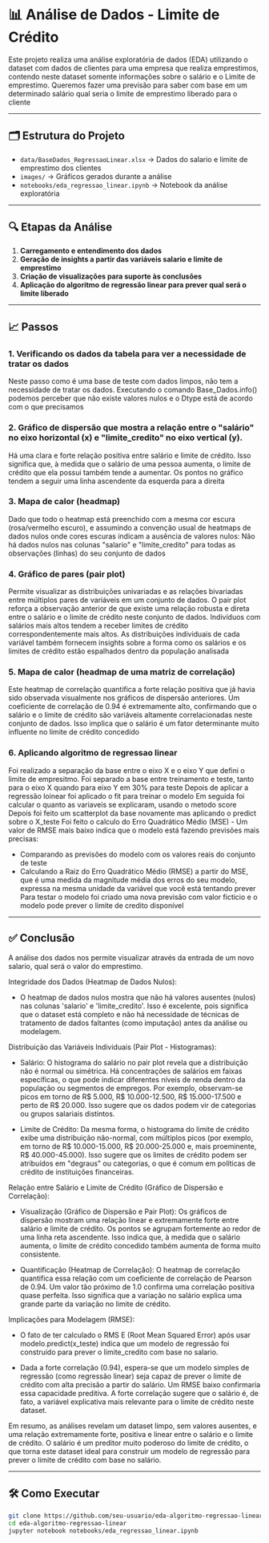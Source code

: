 # 📊 Análise de Dados - Limite de Crédito

Este projeto realiza uma análise exploratória de dados (EDA) utilizando o dataset com dados de clientes para uma empresa que realiza emprestimos, contendo neste dataset somente informações sobre o salário e o Limite de emprestimo. Queremos fazer uma previsão para saber com base em um determinado salário qual seria o limite de emprestimo liberado para o cliente

---

## 🗂️ Estrutura do Projeto

- `data/BaseDados_RegressaoLinear.xlsx` → Dados do salario e limite de emprestimo dos clientes
- `images/` → Gráficos gerados durante a análise
- `notebooks/eda_regressao_linear.ipynb` → Notebook da análise exploratória

---

## 🔍 Etapas da Análise

1. **Carregamento e entendimento dos dados**
2. **Geração de insights a partir das variáveis salario e limite de emprestimo**
3. **Criação de visualizações para suporte às conclusões**
3. **Aplicação do algoritmo de regressão linear para prever qual será o limite liberado**

---

## 📈 Passos

### 1. Verificando os dados da tabela para ver a necessidade de tratar os dados  
Neste passo como é uma base de teste com dados limpos, não tem a necessidade de tratar os dados. Executando o comando Base_Dados.info() podemos perceber que não existe valores nulos e o Dtype está de acordo com o que precisamos

### 2. Gráfico de dispersão que mostra a relação entre o "salário" no eixo horizontal (x) e "limite_credito" no eixo vertical (y).  
Há uma clara e forte relação positiva entre salário e limite de crédito. Isso significa que, à medida que o salário de uma pessoa aumenta, o limite de crédito que ela possui também tende a aumentar. Os pontos no gráfico tendem a seguir uma linha ascendente da esquerda para a direita

### 3. Mapa de calor (headmap)  
Dado que todo o heatmap está preenchido com a mesma cor escura (rosa/vermelho escuro), e assumindo a convenção usual de heatmaps de dados nulos onde cores escuras indicam a ausência de valores nulos: Não há dados nulos nas colunas "salario" e "limite_credito" para todas as observações (linhas) do seu conjunto de dados

### 4. Gráfico de pares (pair plot)  
Permite visualizar as distribuições univariadas e as relações bivariadas entre múltiplos pares de variáveis em um conjunto de dados. O pair plot reforça a observação anterior de que existe uma relação robusta e direta entre o salário e o limite de crédito neste conjunto de dados. Indivíduos com salários mais altos tendem a receber limites de crédito correspondentemente mais altos. As distribuições individuais de cada variável também fornecem insights sobre a forma como os salários e os limites de crédito estão espalhados dentro da população analisada

### 5. Mapa de calor (headmap de uma matriz de correlação)   
Este heatmap de correlação quantifica a forte relação positiva que já havia sido observada visualmente nos gráficos de dispersão anteriores. Um coeficiente de correlação de 0.94 é extremamente alto, confirmando que o salário e o limite de crédito são variáveis altamente correlacionadas neste conjunto de dados. Isso implica que o salário é um fator determinante muito influente no limite de crédito concedido

### 6. Aplicando algoritmo de regressao linear  
 Foi realizado a separação da base entre o eixo X e o eixo Y que defini o limite de empresitmo.
 Foi separado a base entre treinamento e teste, tanto para o eixo X quando para eixo Y em 30% para teste
 Depois de aplicar a regressão loinear foi aplicado o fit para treinar o modelo
 Em seguida foi calcular o quanto as variaveis se explicaram, usando o metodo score
 Depois foi feito um scatterplot da base novamente mas aplicando o predict sobre o X_teste
 Foi feito o calculo do Erro Quadrático Médio (MSE) - Um valor de RMSE mais baixo indica que o modelo está fazendo previsões mais precisas:
  - Comparando as previsões do modelo com os valores reais do conjunto de teste
  - Calculando a Raiz do Erro Quadrático Médio (RMSE) a partir do MSE, que é uma medida da magnitude média dos erros do seu modelo, expressa na mesma unidade da variável que você está tentando prever
 Para testar o modelo foi criado uma nova previsão com valor ficticio e o modelo pode prever o limite de credito disponível

---

## ✅ Conclusão

A análise dos dados nos permite visualizar através da entrada de um novo salario, qual será o valor do emprestimo.

 Integridade dos Dados (Heatmap de Dados Nulos):
  - O heatmap de dados nulos mostra que não há valores ausentes (nulos) nas colunas 'salario' e 'limite_credito'. Isso é excelente, pois significa que o dataset está completo e não há necessidade de técnicas de tratamento de dados faltantes (como imputação) antes da análise ou modelagem.

 Distribuição das Variáveis Individuais (Pair Plot - Histogramas):
  - Salário: O histograma do salário no pair plot revela que a distribuição não é normal ou simétrica. Há concentrações de salários em faixas específicas, o que pode indicar diferentes níveis de renda dentro da população ou segmentos de empregos. Por exemplo, observam-se picos em torno de R$ 5.000, R$ 10.000-12.500, R$ 15.000-17.500 e perto de R$ 20.000. Isso sugere que os dados podem vir de categorias ou grupos salariais distintos.

  - Limite de Crédito: Da mesma forma, o histograma do limite de crédito exibe uma distribuição não-normal, com múltiplos picos (por exemplo, em torno de R$ 10.000-15.000, R$ 20.000-25.000 e, mais proeminente, R$ 40.000-45.000). Isso sugere que os limites de crédito podem ser atribuídos em "degraus" ou categorias, o que é comum em políticas de crédito de instituições financeiras.

 Relação entre Salário e Limite de Crédito (Gráfico de Dispersão e Correlação):
  - Visualização (Gráfico de Dispersão e Pair Plot): Os gráficos de dispersão mostram uma relação linear e extremamente forte entre salário e limite de crédito. Os pontos se agrupam fortemente ao redor de uma linha reta ascendente. Isso indica que, à medida que o salário aumenta, o limite de crédito concedido também aumenta de forma muito consistente.

  - Quantificação (Heatmap de Correlação): O heatmap de correlação quantifica essa relação com um coeficiente de correlação de Pearson de 0.94. Um valor tão próximo de 1.0 confirma uma correlação positiva quase perfeita. Isso significa que a variação no salário explica uma grande parte da variação no limite de crédito.

 Implicações para Modelagem (RMSE):
  - O fato de ter calculado o RMS E (Root Mean Squared Error) após usar modelo.predict(x_teste) indica que um modelo de regressão foi construído para prever o limite_credito com base no salario.

  - Dada a forte correlação (0.94), espera-se que um modelo simples de regressão (como regressão linear) seja capaz de prever o limite de crédito com alta precisão a partir do salário. Um RMSE baixo confirmaria essa capacidade preditiva. A forte correlação sugere que o salário é, de fato, a variável explicativa mais relevante para o limite de crédito neste dataset.

Em resumo, as análises revelam um dataset limpo, sem valores ausentes, e uma relação extremamente forte, positiva e linear entre o salário e o limite de crédito. O salário é um preditor muito poderoso do limite de crédito, o que torna este dataset ideal para construir um modelo de regressão para prever o limite de crédito com base no salário.

---

## 🛠️ Como Executar

```bash
git clone https://github.com/seu-usuario/eda-algoritmo-regressao-linear.git
cd eda-algoritmo-regressao-linear
jupyter notebook notebooks/eda_regressao_linear.ipynb
